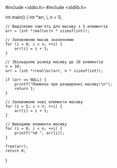 #include <stdio.h>
#include <stdlib.h>

int main() {
    int *arr, i, n = 5;

    // Виділяємо пам'ять для масиву з 5 елементів
    arr = (int *)malloc(n * sizeof(int));

    // Заповнюємо масив значеннями
    for (i = 0; i < n; ++i) {
        arr[i] = i + 1;
    }

    // Збільшуємо розмір масиву до 10 елементів
    n = 10;
    arr = (int *)realloc(arr, n * sizeof(int));

    if (arr == NULL) {
        printf("Помилка при розширенні масиву!\n");
        return 1;
    }

    // Заповнюємо нові елементи масиву
    for (i = 5; i < n; ++i) {
        arr[i] = i + 1;
    }

    // Виводимо елементи масиву
    for (i = 0; i < n; ++i) {
        printf("%d ", arr[i]);
    }

    free(arr);
    return 0;
}